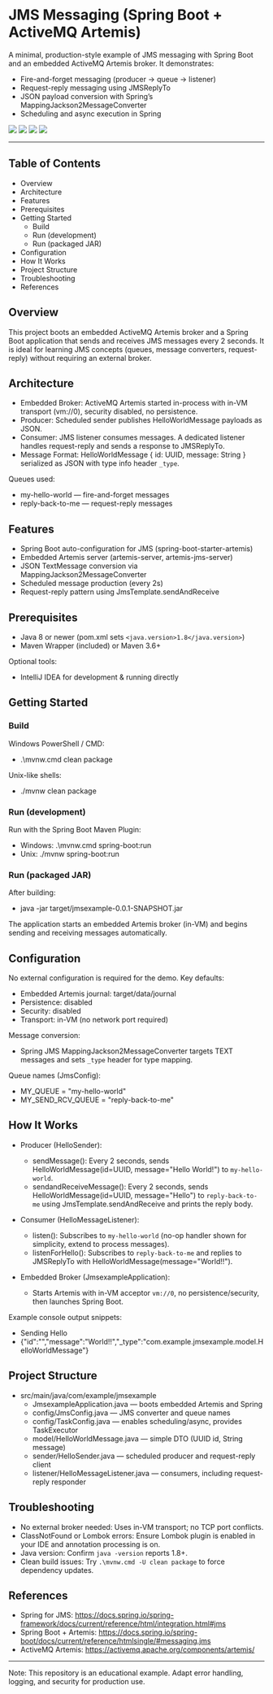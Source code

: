 # JMS Messaging (Spring Boot + ActiveMQ Artemis)

A minimal, production-style example of JMS messaging with Spring Boot and an embedded ActiveMQ Artemis broker. It demonstrates:
- Fire-and-forget messaging (producer -> queue -> listener)
- Request-reply messaging using JMSReplyTo
- JSON payload conversion with Spring’s MappingJackson2MessageConverter
- Scheduling and async execution in Spring

![](https://img.shields.io/badge/Editor-IntelliJ-informational?style=flat&logo=intellij-idea)
![](https://img.shields.io/badge/Java-8+-informational?style=flat&logo=java)
![](https://img.shields.io/badge/Spring_Boot-2.2.6.RELEASE-informational?style=flat&logo=spring)
![](https://img.shields.io/badge/Broker-ActiveMQ_Artemis-informational)

---

## Table of Contents
- Overview
- Architecture
- Features
- Prerequisites
- Getting Started
  - Build
  - Run (development)
  - Run (packaged JAR)
- Configuration
- How It Works
- Project Structure
- Troubleshooting
- References

## Overview
This project boots an embedded ActiveMQ Artemis broker and a Spring Boot application that sends and receives JMS messages every 2 seconds. It is ideal for learning JMS concepts (queues, message converters, request-reply) without requiring an external broker.

## Architecture
- Embedded Broker: ActiveMQ Artemis started in-process with in-VM transport (vm://0), security disabled, no persistence.
- Producer: Scheduled sender publishes HelloWorldMessage payloads as JSON.
- Consumer: JMS listener consumes messages. A dedicated listener handles request-reply and sends a response to JMSReplyTo.
- Message Format: HelloWorldMessage { id: UUID, message: String } serialized as JSON with type info header `_type`.

Queues used:
- my-hello-world — fire-and-forget messages
- reply-back-to-me — request-reply messages

## Features
- Spring Boot auto-configuration for JMS (spring-boot-starter-artemis)
- Embedded Artemis server (artemis-server, artemis-jms-server)
- JSON TextMessage conversion via MappingJackson2MessageConverter
- Scheduled message production (every 2s)
- Request-reply pattern using JmsTemplate.sendAndReceive

## Prerequisites
- Java 8 or newer (pom.xml sets `<java.version>1.8</java.version>`)
- Maven Wrapper (included) or Maven 3.6+

Optional tools:
- IntelliJ IDEA for development & running directly

## Getting Started

### Build
Windows PowerShell / CMD:
- .\mvnw.cmd clean package

Unix-like shells:
- ./mvnw clean package

### Run (development)
Run with the Spring Boot Maven Plugin:
- Windows: .\mvnw.cmd spring-boot:run
- Unix: ./mvnw spring-boot:run

### Run (packaged JAR)
After building:
- java -jar target/jmsexample-0.0.1-SNAPSHOT.jar

The application starts an embedded Artemis broker (in-VM) and begins sending and receiving messages automatically.

## Configuration
No external configuration is required for the demo. Key defaults:
- Embedded Artemis journal: target/data/journal
- Persistence: disabled
- Security: disabled
- Transport: in-VM (no network port required)

Message conversion:
- Spring JMS MappingJackson2MessageConverter targets TEXT messages and sets `_type` header for type mapping.

Queue names (JmsConfig):
- MY_QUEUE = "my-hello-world"
- MY_SEND_RCV_QUEUE = "reply-back-to-me"

## How It Works
- Producer (HelloSender):
  - sendMessage(): Every 2 seconds, sends HelloWorldMessage(id=UUID, message="Hello World!") to `my-hello-world`.
  - sendandReceiveMessage(): Every 2 seconds, sends HelloWorldMessage(id=UUID, message="Hello") to `reply-back-to-me` using JmsTemplate.sendAndReceive and prints the reply body.

- Consumer (HelloMessageListener):
  - listen(): Subscribes to `my-hello-world` (no-op handler shown for simplicity, extend to process messages).
  - listenForHello(): Subscribes to `reply-back-to-me` and replies to JMSReplyTo with HelloWorldMessage(message="World!!").

- Embedded Broker (JmsexampleApplication):
  - Starts Artemis with in-VM acceptor `vm://0`, no persistence/security, then launches Spring Boot.

Example console output snippets:
- Sending Hello
- {"id":"<uuid>","message":"World!!","_type":"com.example.jmsexample.model.HelloWorldMessage"}

## Project Structure
- src/main/java/com/example/jmsexample
  - JmsexampleApplication.java — boots embedded Artemis and Spring
  - config/JmsConfig.java — JMS converter and queue names
  - config/TaskConfig.java — enables scheduling/async, provides TaskExecutor
  - model/HelloWorldMessage.java — simple DTO (UUID id, String message)
  - sender/HelloSender.java — scheduled producer and request-reply client
  - listener/HelloMessageListener.java — consumers, including request-reply responder

## Troubleshooting
- No external broker needed: Uses in-VM transport; no TCP port conflicts.
- ClassNotFound or Lombok errors: Ensure Lombok plugin is enabled in your IDE and annotation processing is on.
- Java version: Confirm `java -version` reports 1.8+.
- Clean build issues: Try `.\mvnw.cmd -U clean package` to force dependency updates.

## References
- Spring for JMS: https://docs.spring.io/spring-framework/docs/current/reference/html/integration.html#jms
- Spring Boot + Artemis: https://docs.spring.io/spring-boot/docs/current/reference/htmlsingle/#messaging.jms
- ActiveMQ Artemis: https://activemq.apache.org/components/artemis/

---

Note: This repository is an educational example. Adapt error handling, logging, and security for production use.
